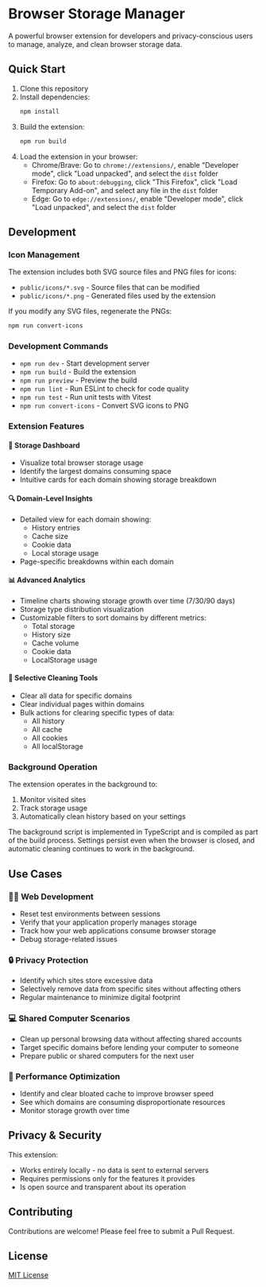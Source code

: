 # Browser Storage Manager

A powerful browser extension for developers and privacy-conscious users to manage, analyze, and clean browser storage data.

## Quick Start

1. Clone this repository
2. Install dependencies:
   ```bash
   npm install
   ```
3. Build the extension:
   ```bash
   npm run build
   ```
4. Load the extension in your browser:
   - Chrome/Brave: Go to `chrome://extensions/`, enable "Developer mode", click "Load unpacked", and select the `dist` folder
   - Firefox: Go to `about:debugging`, click "This Firefox", click "Load Temporary Add-on", and select any file in the `dist` folder
   - Edge: Go to `edge://extensions/`, enable "Developer mode", click "Load unpacked", and select the `dist` folder

## Development

### Icon Management
The extension includes both SVG source files and PNG files for icons:
- `public/icons/*.svg` - Source files that can be modified
- `public/icons/*.png` - Generated files used by the extension

If you modify any SVG files, regenerate the PNGs:
```bash
npm run convert-icons
```

### Development Commands
- `npm run dev` - Start development server
- `npm run build` - Build the extension
- `npm run preview` - Preview the build
- `npm run lint` - Run ESLint to check for code quality
- `npm run test` - Run unit tests with Vitest
- `npm run convert-icons` - Convert SVG icons to PNG

### Extension Features

#### 🧭 Storage Dashboard
- Visualize total browser storage usage
- Identify the largest domains consuming space
- Intuitive cards for each domain showing storage breakdown

#### 🔍 Domain-Level Insights
- Detailed view for each domain showing:
  - History entries
  - Cache size
  - Cookie data
  - Local storage usage
- Page-specific breakdowns within each domain

#### 📊 Advanced Analytics
- Timeline charts showing storage growth over time (7/30/90 days)
- Storage type distribution visualization
- Customizable filters to sort domains by different metrics:
  - Total storage
  - History size
  - Cache volume
  - Cookie data
  - LocalStorage usage

#### 🧹 Selective Cleaning Tools
- Clear all data for specific domains
- Clear individual pages within domains
- Bulk actions for clearing specific types of data:
  - All history
  - All cache
  - All cookies
  - All localStorage

### Background Operation
The extension operates in the background to:
1. Monitor visited sites
2. Track storage usage
3. Automatically clean history based on your settings

The background script is implemented in TypeScript and is compiled as part of the build process. Settings persist even when the browser is closed, and automatic cleaning continues to work in the background.

## Use Cases

### 👩‍💻 Web Development
- Reset test environments between sessions
- Verify that your application properly manages storage
- Track how your web applications consume browser storage
- Debug storage-related issues

### 🔒 Privacy Protection
- Identify which sites store excessive data
- Selectively remove data from specific sites without affecting others
- Regular maintenance to minimize digital footprint

### 💻 Shared Computer Scenarios
- Clean up personal browsing data without affecting shared accounts
- Target specific domains before lending your computer to someone
- Prepare public or shared computers for the next user

### 📱 Performance Optimization
- Identify and clear bloated cache to improve browser speed
- See which domains are consuming disproportionate resources
- Monitor storage growth over time

## Privacy & Security

This extension:
- Works entirely locally - no data is sent to external servers
- Requires permissions only for the features it provides
- Is open source and transparent about its operation

## Contributing

Contributions are welcome! Please feel free to submit a Pull Request.

## License

[MIT License](LICENSE) 